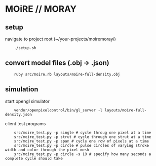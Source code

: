 # MOiRE // MORAY
<!--- TODO: this is very manual, add dependency management and setup script -->
## setup

navigate to project root (~/your-projects/moiremoray/)

```
    ./setup.sh
```

## convert model files (.obj -> .json)

```
    ruby src/moire.rb layouts/moire-full-density.obj
```

## simulation

start opengl simulator

```
    vendor/openpixelcontrol/bin/gl_server -l layouts/moire-full-density.json
```

client test programs

```
    src/moire_test.py -p single # cycle throug one pixel at a time
    src/moire_test.py -p strut # cycle through one strut at a time
    src/moire_test.py -p span # cycle one row of pixels at a time
    src/moire_test.py -p circle # pulse circles of varying stroke width and color through the pixel mesh
    src/moire_test.py -p circle -s 10 # specify how many seconds a complete cycle should take
```
